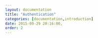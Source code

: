 ```yaml
---
layout: documentation
title: "Authentication"
categories: [documentation,introduction]
date: 2015-09-29 20:16:00,
order: 2
---
```

